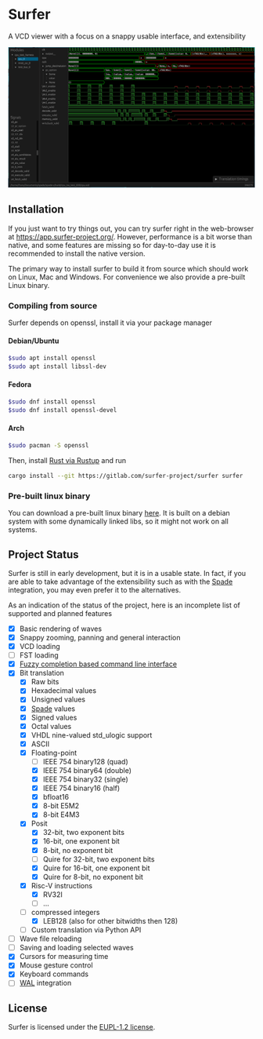 # Surfer

A VCD viewer with a focus on a snappy usable interface, and extensibility

![A screenshot of surfer](misc/screenshot.png)

## Installation

If you just want to try things out, you can try surfer right in the web-browser
at https://app.surfer-project.org/. However, performance is a bit worse than
native, and some features are missing so for day-to-day use it is recommended
to install the native version.


The primary way to install surfer to build it from source which should work on
Linux, Mac and Windows. For convenience we also provide a pre-built Linux
binary.

### Compiling from source

Surfer depends on openssl, install it via your package manager

#### Debian/Ubuntu
```bash
$sudo apt install openssl
$sudo apt install libssl-dev
```

#### Fedora
```bash
$sudo dnf install openssl
$sudo dnf install openssl-devel
```

#### Arch
```bash
$sudo pacman -S openssl
```

Then, install [Rust via Rustup](https://rustup.rs) and run
```bash
cargo install --git https://gitlab.com/surfer-project/surfer surfer
```

### Pre-built linux binary


You can download a pre-built linux binary
[here](https://gitlab.com/api/v4/projects/42073614/jobs/artifacts/main/download?job=linux_build).
It is built on a debian system with some dynamically linked libs, so it might
not work on all systems.


## Project Status

Surfer is still in early development, but it is in a usable state. In fact, if
you are able to take advantage of the extensibility such as with the
[Spade](https://spade-lang.org) integration, you may even prefer it to the alternatives.

As an indication of the status of the project, here is an incomplete list of supported and planned features

- [x] Basic rendering of waves
- [x] Snappy zooming, panning and general interaction
- [x] VCD loading
- [ ] FST loading
- [x] [Fuzzy completion based command line interface](misc/surfer_ui_trimmed.mp4)
- [x] Bit translation
  - [x] Raw bits
  - [x] Hexadecimal values
  - [x] Unsigned values
  - [x] [Spade](https://spade-lang.org) values
  - [x] Signed values
  - [x] Octal values
  - [x] VHDL nine-valued std_ulogic support
  - [x] ASCII
  - [x] Floating-point
    - [ ] IEEE 754 binary128 (quad)
    - [x] IEEE 754 binary64 (double)
    - [x] IEEE 754 binary32 (single)
    - [x] IEEE 754 binary16 (half)
    - [x] bfloat16
    - [x] 8-bit E5M2
    - [x] 8-bit E4M3
  - [x] Posit
    - [x] 32-bit, two exponent bits
    - [x] 16-bit, one exponent bit
    - [x] 8-bit, no exponent bit
    - [ ] Quire for 32-bit, two exponent bits
    - [x] Quire for 16-bit, one exponent bit
    - [x] Quire for 8-bit, no exponent bit
  - [x] Risc-V instructions
    - [x] RV32I
    - [ ] ...
  - [ ] compressed integers
    - [x] LEB128 (also for other bitwidths then 128)
  - [ ] Custom translation via Python API
- [ ] Wave file reloading
- [ ] Saving and loading selected waves
- [x] Cursors for measuring time
- [x] Mouse gesture control
- [x] Keyboard commands
- [ ] [WAL](https://wal-lang.org) integration

## License

Surfer is licensed under the [EUPL-1.2 license](LICENSE.txt).
